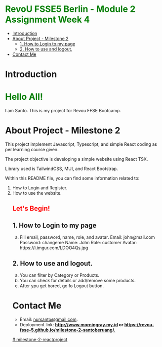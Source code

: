<h1> <b style="color: green" >RevoU FSSE5 Berlin - Module 2 Assignment Week 4</b></h1>

- [Introduction](#introduction)
- [About Project - Milestone 2](#about-project---milestone-2)
  - [1. How to Login to my page](#1-how-to-login-to-my-page)
  - [2. How to use and logout.](#2-how-to-use-and-logout)
- [Contact Me](#contact-me)

# Introduction

<h1 style="color: green">Hello All!</h1>

I am Santo.
This is my project for Revou FFSE Bootcamp.

# About Project - Milestone 2

<p>This project implement Javascript, Typescript, and simple React coding as per learning course given.</p>
<p>The project objective is developing a simple website using React TSX.</p>
<p>Library used is TailwindCSS, MUI, and React Bootstrap.</p>

<p>Within this README file, you can find some information related to:</p>
<ol>
<li>How to Login and Register.</li>
<li>How to use the website.</li>

<h2 style="color: red">Let's Begin!</h2>

## 1. How to Login to my page

<ol>
<li type="a">
    Fill email, password, name, role, and avatar.
    Email: john@mail.com
    Password:  changeme
    Name: John
    Role: customer
    Avatar: https://i.imgur.com/LDOO4Qs.jpg
</li>

</ol>

## 2. How to use and logout.

<ol>
<li type="a">
    You can filter by Category or Products. </br>
    
</li>

<li type="a">
    You can check for details or add/remove some products.
</li>

<li type="a">
    After ypu get bored, go fo Logout button. </br>
   
</li>

</ol>

# Contact Me

 <ul>
 <li>   Email: <a href="nursanto@gmail.com">nursanto@gmail.com</a>.</li>
 <li>Deployment link:  <b><a href="http://www.morningray.my.id">http://www.morningray.my.id</a> or <a href=https://revou-fsse-5.github.io/milestone-2-santoberuang>https://revou-fsse-5.github.io/milestone-2-santoberuang/.</b></li>
 </ul>
<p></p>
<p></p>
# milestone-2-reactproject
